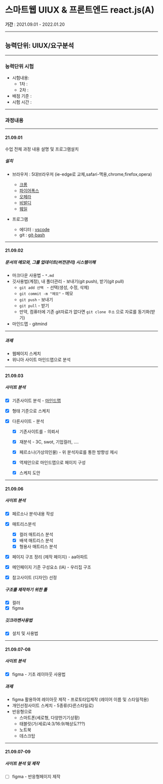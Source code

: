 # 스마트웹 UIUX & 프론트엔드 react.js(A)
**기간** : 2021.09.01 - 2022.01.20

---
## 능력단위: UIUX/요구분석
---
### 능력단위 시험
 - 시험내용: 
    - 1차 :
    - 2차 :
 - 배점 기준 : 
 - 시험 시간 : 

---

### 과정내용

---
#### 21.09.01
수업 전체 과정 내용 설명 및 프로그램설치

##### 설치 
   - 브라우저 : 5대브라우저 (ie-edge로 교체,safari-맥용,chrome,firefox,opera)
      - [크롬](https://google.como/chrome)
      - [파이어폭스](https://mozilla.com)
      - [오페라](https://opera.com)
      - [비발디](https://vivaldi.com)
      - [웨일](https://whale.naver.com)

   - 프로그램
      - 에디터 : [vscode](https://code.visualstudio.com/)
      - git : [git-bash](http://git-scm.com/download)
      

---

#### 21.09.02

##### 문서의 메모와, 그를 업데이트(버전관리) 시스템이해

- 마크다운 사용법 - `*.md`
- 깃사용법(계정), 내 폴더관리 - 보내기(git push), 받기(git pull)
  - `git add 선택 ` - 선택(생성, 수정, 삭제)
  - `git commit -m "메모"`  - 메모
  - `git push` - 보내기
  - `git pull` - 받기
  - 만약, 컴퓨터에  기존 git자료가 없다면 `git clone 주소`  으로 자료를 동기화(받기)
- 마인드맵 - gitmind

---

##### 과제

- 웹페이지 스케치
- 위니아 사이트 마인드맵으로 분석

---

#### 21.09.03

##### 사이트 분석

- [x] 기존사이트 분석 - [마인드맵](https://gitmind.com/)

- [x]  형태 기준으로 스케치

- [x] 다른사이트 - 분석

  - [x] 기존사이트를 - 의뢰서

  - [x] 재분석 - 3C, swot, 기업컬러, ....

  - [x] 페르소나(가상의인물) - 위 분석자료를 통한 방향성 제시

  - [x] 역제안으로 마인드맵으로 페이지 구성

  - [x] 스케치 도안

---



#### 21.09.06

##### 사이트 분석

- [x] 페르소나 분석내용 작성
- [x] 매트리스분석
  - [x] 컬러 매트리스 분석
  - [x] 배색 매트리스 분석
  - [x] 형용사 매트리스 분석
- [x] 페이지 구조 정리 (제작 페이지) - aa아파트 
- [x] 메인페이지 기준 구성요소 (IA) - 우리집 구조
- [x] 참고사이트 (디자인) 선정



##### 구조를 제작하기 위한 툴

- [x] 컬러
- [x] figma 

##### 깃크라켄사용법

- [x] 설치 및 사용법

---

#### 21.09.07-08

##### 사이트 분석

- [x] figma - 기초 레이아웃 사용법

##### 과제

- figma 활용하여 레이아웃 제작 - 프로토타입제작 (레이어 이름 및 스타일적용)
- 개인선정사이트 스케치 -  5종류(다른스타일로) 
- 반응형으로 
  - 스마트폰(세로형, 다양한기기상황) 
  - 태블릿(가/세로/4:3/16:9/해상도???)
  - 노트북
  - 데스크탑

---

#### 21.09.07-09

##### 사이트 분석 및 제작

- [ ] figma - 반응형페이지 제작



